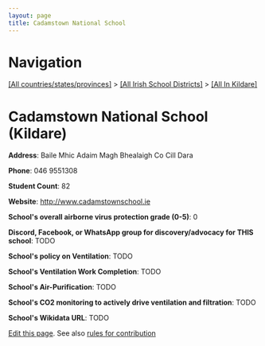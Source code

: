 ```yaml
---
layout: page
title: Cadamstown National School
---
```

# Navigation

[[All countries/states/provinces]](../../..) > [[All Irish School Districts]](../..) > [[All In Kildare]](..)

# Cadamstown National School (Kildare)

**Address**: Baile Mhic Adaim Magh Bhealaigh Co Cill Dara

**Phone**: 046 9551308

**Student Count**: 82

**Website**: <http://www.cadamstownschool.ie>

**School's overall airborne virus protection grade (0-5)**: 0

**Discord, Facebook, or WhatsApp group for discovery/advocacy for THIS school**: TODO

**School's policy on Ventilation**: TODO

**School's Ventilation Work Completion**: TODO

**School's Air-Purification**: TODO

**School's CO2 monitoring to actively drive ventilation and filtration**: TODO

**School's Wikidata URL**: TODO


[Edit this page](https://github.com/ventilate-schools/Ireland/edit/main/./Kildare/Cadamstown_National_School.md). See also [rules for contribution](../../../contribution-rules/)